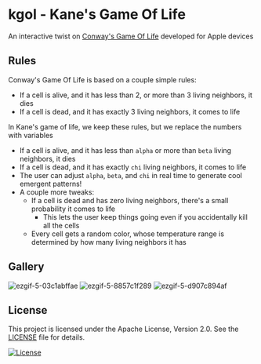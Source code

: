 # kgol - Kane's Game Of Life
An interactive twist on [Conway's Game Of Life](https://en.wikipedia.org/wiki/Conway%27s_Game_of_Life) developed for Apple devices

## Rules
Conway's Game Of Life is based on a couple simple rules:
- If a cell is alive, and it has less than 2, or more than 3 living neighbors, it dies
- If a cell is dead, and it has exactly 3 living neighbors, it comes to life

In Kane's game of life, we keep these rules, but we replace the numbers with variables
- If a cell is alive, and it has less than `alpha` or more than `beta` living neighbors, it dies
- If a cell is dead, and it has exactly `chi` living neighbors, it comes to life
- The user can adjust `alpha`, `beta`, and `chi` in real time to generate cool emergent patterns!
- A couple more tweaks:
  - If a cell is dead and has zero living neighbors, there's a small probability it comes to life
    - This lets the user keep things going even if you accidentally kill all the cells
  - Every cell gets a random color, whose temperature range is determined by how many living neighbors it has 

## Gallery
![ezgif-5-03c1abffae](https://github.com/user-attachments/assets/cb146ba7-894f-4cc0-a871-88ac6b421873)
![ezgif-5-8857c1f289](https://github.com/user-attachments/assets/28730ff2-a293-4879-bec6-a61200ac0e95)
![ezgif-5-d907c894af](https://github.com/user-attachments/assets/8a084dd5-aee0-47c9-9fa4-772ded074863)

## License

This project is licensed under the Apache License, Version 2.0. See the [LICENSE](LICENSE.txt) file for details.

[![License](https://img.shields.io/badge/License-Apache%202.0-blue.svg)](https://opensource.org/licenses/Apache-2.0)
